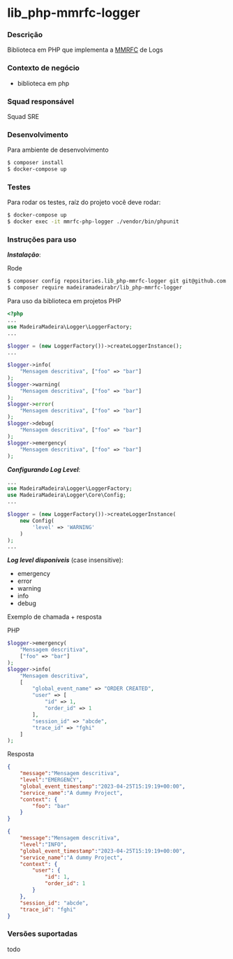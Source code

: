 # lib_php-mmrfc-logger

### Descrição
Biblioteca em PHP que implementa a [MMRFC](https://madeiramadeira.atlassian.net/wiki/spaces/S/pages/2317942893/MMRFC+1+-+Log) de Logs

### Contexto de negócio
- biblioteca em php

### Squad responsável
Squad SRE

### Desenvolvimento
Para ambiente de desenvolvimento

```bash
$ composer install
$ docker-compose up
```

### Testes
Para rodar os testes, raíz do projeto você deve rodar:

```bash
$ docker-compose up
$ docker exec -it mmrfc-php-logger ./vendor/bin/phpunit
```

### Instruções para uso

***Instalação***:

Rode
```bash
$ composer config repositories.lib_php-mmrfc-logger git git@github.com:madeiramadeirabr/lib_php-mmrfc-logger.git
$ composer require madeiramadeirabr/lib_php-mmrfc-logger
```


Para uso da biblioteca em projetos PHP

```php
<?php
...
use MadeiraMadeira\Logger\LoggerFactory;
...

$logger = (new LoggerFactory())->createLoggerInstance();
...

$logger->info(
    "Mensagem descritiva", ["foo" => "bar"]
);
$logger->warning(
    "Mensagem descritiva", ["foo" => "bar"]
);
$logger->error(
    "Mensagem descritiva", ["foo" => "bar"]
);
$logger->debug(
    "Mensagem descritiva", ["foo" => "bar"]
);
$logger->emergency(
    "Mensagem descritiva", ["foo" => "bar"]
);
```

***Configurando Log Level***:

```php
...
use MadeiraMadeira\Logger\LoggerFactory;
use MadeiraMadeira\Logger\Core\Config;
...

$logger = (new LoggerFactory())->createLoggerInstance(
    new Config(
        'level' => 'WARNING'
    )
);
...
```

***Log level disponíveis*** (case insensitive):
- emergency
- error
- warning
- info
- debug




Exemplo de chamada + resposta

PHP
```php
$logger->emergency(
    "Mensagem descritiva", 
    ["foo" => "bar"]
);
$logger->info(
    "Mensagem descritiva",
    [
        "global_event_name" => "ORDER CREATED",
        "user" => [
            "id" => 1,
            "order_id" => 1
        ],
        "session_id" => "abcde",
        "trace_id" => "fghi"
    ]
);
```
Resposta
```json
{
    "message":"Mensagem descritiva",
    "level":"EMERGENCY",
    "global_event_timestamp":"2023-04-25T15:19:19+00:00",
    "service_name":"A dummy Project",
    "context": {
        "foo": "bar"
    }
}

{
    "message":"Mensagem descritiva",
    "level":"INFO",
    "global_event_timestamp":"2023-04-25T15:19:19+00:00",
    "service_name":"A dummy Project",
    "context": {
        "user": {
            "id": 1,
            "order_id": 1
        }
    },
    "session_id": "abcde",
    "trace_id": "fghi"
}
```

### Versões suportadas

todo